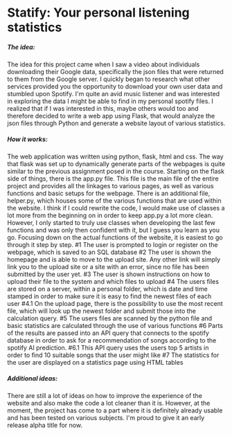 # Statify: Your personal listening statistics

##### The idea:
The idea for this project came when I saw a video about individuals downloading their Google data,
specifically the json files that were returned to them from the Google server. I quickly began to 
research what other services provided you the opportunity to download your own user data and stumbled
upon Spotify. I'm quite an avid music listener and was interested in exploring the data I might be 
able to find in my personal spotify files. I realized that if I was interested in this, maybe others 
would too and therefore decided to write a web app using Flask, that would analyze the json files
through Python and generate a website layout of various statistics. 

##### How it works:
The web application was written using python, flask, html and css. The way that flask was set up to 
dynamically generate parts of the webpages is quite similar to the previous assignment posed in the
course.
Starting on the flask side of things, there is the app.py file. This file is the main file of the 
entire project and provides all the linkages to various pages, as well as various functions and 
basic setups for the webpage. There is an additional file, helper.py, which houses some of the 
various functions that are used within the website. I think if I could rewrite the code, I would
make use of classes a lot more from the beginning on in order to keep app.py a lot more clean. However,
I only started to truly use classes when developing the last few functions and was only then confident
with it, but I guess you learn as you go. 
Focusing down on the actual functions of the website, it is easiest to go through it step by step.
#1 The user is prompted to login or register on the webpage, which is saved to an SQL database
#2 The user is shown the homepage and is able to move to the upload site. Any other link will
simply link you to the upload site or a site with an error, since no file has been submitted by
the user yet.
#3 The user is shown instructions on how to upload their file to the system and which files to upload
#4 The users files are stored on a server, within a personal folder, which is date and time stamped in
order to make sure it is easy to find the newest files of each user
#4.1 On the upload page, there is the possibility to use the most recent file, which will look up
the newest folder and submit those into the calculation query.
#5 The users files are scanned by the python file and basic statistics are calculated through the use
of various functions
#6 Parts of the results are passed into an API query that connects to the spotify database in order to
ask for a recommendation of songs according to the spotify AI prediction.
#6.1 This API query uses the users top 5 artists in order to find 10 suitable songs that the user might like
#7 The statistics for the user are displayed on a statistics page using HTML tables

##### Additional ideas:
There are still a lot of ideas on how to improve the experience of the website and also make the code
a lot cleaner than it is. However, at the moment, the project has come to a part where it is definitely
already usable and has been tested on various subjects. I'm proud to give it an early release alpha title
for now. 
